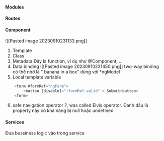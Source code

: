 
#### Modules
#### Routes

#### Component
![[Pasted image 20230910231133.png]]
1. Template
2. Class
3. Metadata
	Đây là function, ví dụ như @Component, ...
4. Data binding
	![[Pasted image 20230910231450.png]]
	two-way binding có thể nhớ là " banana in a box" dùng với *ngModel
5. Local template variable
```js
	<form #formRef="ngForm"> 
		<button [disable]="!formRef.valid" > Submit<button>
	<form> 
```
6. safe navigation operator
	?, was called Elvis operator. Đánh dấu là property này có khả năng bị null hoặc undefined
#### Services
Đưa bussiness logic vào trong service